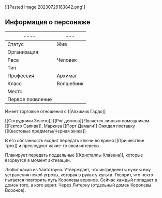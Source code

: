 ![[Pasted image 20230729183842.png]]
## Информация о персонаже
| ----             | --- |
| ---------------- | --- |
| Статус           |  Жив   |
| Организация      |     |
| Раса             |  Человек   |
| Тип              |     |
| Профессия        | Архимаг    |
| Класс            |   Волшебник  |
| Место|     |
|  Первое появление    |     |

Имеет торговые отношения с [[Алхимик Гардо]]

[[Сотрудники Зелезо]]
[[Рог демона]]
Является личным помощником [[Гектор Салива]], Маркиза [[Порт Дамали]]
Ожидал поставку [[Квестовые предметы/Черная жижа]]

В его обязанность входит передать ключи во время [[Пришествие трех]] и преследуют какие-то свои интересы.

Планирует передать поддельные [[Кристаллы Клавена]], которые взорвутся в момент активации. 

Любит какао из Уайтстоуна. Утверждает, что ингредиенты нужны ему устранения некой угрозы, которая в руках у культа. 
Говорит, что некто пытается повторить путь Королевы воронов. Сейчас каждый попадает в домен того, в кого верит. Через Литерну (отдельный домен Королевы Воронов).


